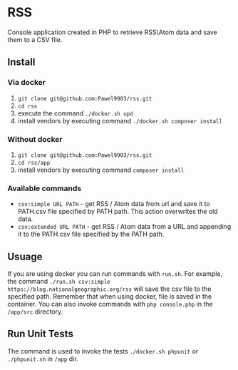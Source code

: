# RSS
Console application created in PHP to retrieve RSS\Atom data and save them to a CSV file. 

## Install
### Via docker
1. `git clone git@github.com:Pawel9903/rss.git`
2. `cd rss`
3. execute the command `./docker.sh upd`
4. install vendors by executing command `./docker.sh composer install`

### Without docker
1. `git clone git@github.com:Pawel9903/rss.git`
2. `cd rss/app`
4. install vendors by executing command `composer install`

### Available commands
- `csv:simple URL PATH` - get RSS / Atom data from url and save it to PATH.csv file specified by PATH path. This action overwrites the old data.
- `csv:extended URL PATH` - get RSS / Atom data from a URL and appending it to the PATH.csv file specified by the PATH path.


## Usuage
If you are using docker you can run commands with `run.sh`. For example, the command `./run.sh csv:simple https://blog.nationalgeographic.org/rss` will save the csv file to the specified path.
Remember that when using docker, file is saved in the container. You can also invoke commands with `php console.php` in the `/app/src` directory.

## Run Unit Tests
The command is used to invoke the tests `./docker.sh phpunit` or `./phpunit.sh` in `/app` dir.
